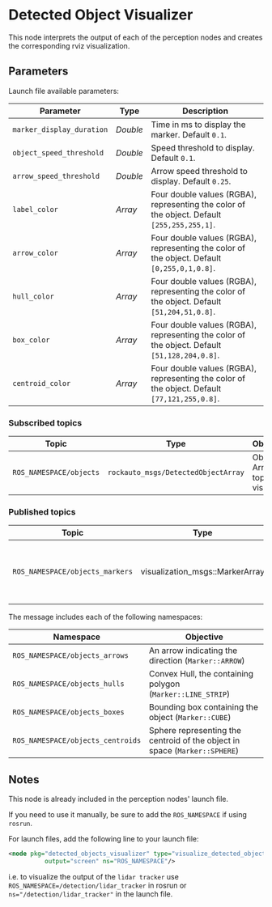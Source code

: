 # Detected Object Visualizer

This node interprets the output of each of the perception nodes and creates the corresponding rviz visualization.

## Parameters

Launch file available parameters:

|Parameter| Type| Description|
----------|-----|--------
|`marker_display_duration`|*Double*|Time in ms to display the marker. Default `0.1`.|
|`object_speed_threshold`|*Double* |Speed threshold to display. Default `0.1`.|
|`arrow_speed_threshold`|*Double*|Arrow speed threshold to display. Default `0.25`.|
|`label_color`|*Array*|Four double values (RGBA), representing the color of the object. Default `[255,255,255,1]`.|
|`arrow_color`|*Array*|Four double values (RGBA), representing the color of the object. Default `[0,255,0,1,0.8]`.|
|`hull_color`|*Array*|Four double values (RGBA), representing the color of the object. Default `[51,204,51,0.8]`.|
|`box_color`|*Array*|Four double values (RGBA), representing the color of the object. Default `[51,128,204,0.8]`.|
|`centroid_color`|*Array*|Four double values (RGBA), representing the color of the object. Default `[77,121,255,0.8]`.|


### Subscribed topics

|Topic|Type|Objective|
------|----|---------
|`ROS_NAMESPACE/objects`|`rockauto_msgs/DetectedObjectArray`|Objects Array topic to visualize|

### Published topics

|Topic|Type|Objective|
------|----|---------|
|`ROS_NAMESPACE/objects_markers`|visualization_msgs::MarkerArray|A Label indicating the class and info of the object|

The message includes each of the following namespaces:

|Namespace|Objective|
|------|---------|
|`ROS_NAMESPACE/objects_arrows`|An arrow indicating the direction (`Marker::ARROW`)|
|`ROS_NAMESPACE/objects_hulls`|Convex Hull, the containing polygon (`Marker::LINE_STRIP`)|
|`ROS_NAMESPACE/objects_boxes`|Bounding box containing the object (`Marker::CUBE`)|
|`ROS_NAMESPACE/objects_centroids`|Sphere representing the centroid of the object in space (`Marker::SPHERE`)|

## Notes
This node is already included in the perception nodes' launch file.

If you need to use it manually, be sure to add the `ROS_NAMESPACE` if using `rosrun`.

For launch files, add the following line to your launch file:
```xml
<node pkg="detected_objects_visualizer" type="visualize_detected_objects" name="AN_INSTANCENAME_01"
          output="screen" ns="ROS_NAMESPACE"/>
```

i.e. to visualize the output of the `lidar tracker` use `ROS_NAMESPACE=/detection/lidar_tracker` in rosrun or
`ns="/detection/lidar_tracker"` in the launch file.
